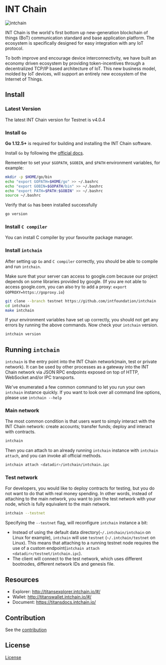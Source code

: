 # INT Chain

![intchain](https://raw.githubusercontent.com/intfoundation/intchain/master/docs/intchain.jpg)

INT Chain is the world's first bottom up new-generation blockchain of things (BoT) communication standard and base application platform. The ecosystem is specifically designed for easy integration with any IoT protocol.

To both improve and encourage device interconnectivity, we have built an economy driven ecosystem by providing token-incentives through a decentralized TCP/IP based architecture of IoT. This new business model, molded by IoT devices, will support an entirely new ecosystem of the Internet of Things.


## Install

### Latest Version

The latest INT Chain version for Testnet is v4.0.4

### Install `Go`


**Go 1.12.5+** is required for building and installing the INT Chain software.


Install `Go` by following the [official docs](https://golang.org/doc/install).

Remember to set your `$GOPATH`, `$GOBIN`, and `$PATH` environment variables, for example:

```bash
mkdir -p $HOME/go/bin
echo "export GOPATH=$HOME/go" >> ~/.bashrc
echo "export GOBIN=$GOPATH/bin" >> ~/.bashrc
echo "export PATH=$PATH:$GOBIN" >> ~/.bashrc
source ~/.bashrc
```

Verify that `Go` has been installed successfully

```bash
go version
```

### Install `C compiler`

You can install C compiler by your favourite package manager.


### Install `intchain`

After setting up `Go` and `C compiler` correctly, you should be able to compile and run `intchain`.

Make sure that your server can access to google.com because our project depends on some libraries provided by google. (If you are not able to access google.com, you can also try to add a proxy: `export GOPROXY=https://goproxy.io`)

```bash
git clone --branch testnet https://github.com/intfoundation/intchain
cd intchain
make intchain
```

If your environment variables have set up correctly, you should not get any errors by running the above commands.
Now check your `intchain` version.

```bash
intchain version
```

## Running `intchain`

`intchain` is the entry point into the INT Chain network(main, test or private network). It can be used by other processes as a gateway into the INT Chain network via JSON RPC endpoints exposed on top of HTTP, WebSocket and/or IPC transports.

We've enumerated a few common command to let you run your own `intchain` instance quickly. If you want to look over all command line options, please use `intchain --help`


### Main network

The most common condition is that users want to simply interact with the INT Chain network: create accounts; transfer funds; deploy and interact with contracts.

```bash
intchain 
```

Then you can attach to an already running `intchain` instance with `intchain attach`, and you can invoke all official methods.

```bash
intchain attach <datadir>/intchain/intchain.ipc
```


### Test network

For developers, you would like to deploy contracts for testing, but you do not want to do that with real money spending.
In other words, instead of attaching to the main network, you want to join the test network with your node, which is fully equivalent to the main network.

```bash
intchain --testnet
```

Specifying the `--testnet` flag, will reconfigure `intchain` instance a bit:
   
   * Instead of using the default data directory(`~/.intchain/intchain` on Linux for example), `intchain` will use `testnet` (`~/.intchain/testnet` on Linux). This means that attaching to a running testnet node requires the use of a custom endpoint(`intchain attach <datadir>/testnet/intchain.ipc`).
   * The client will connect to the test network, which uses different bootnodes, different network IDs and genesis file.

## Resources
    
   * Explorer: <http://titansexplorer.intchain.io/#/>
   * Wallet: <http://titanswallet.intchain.io/#/>
   * Document: <https://titansdocs.intchain.io/>


## Contribution

 See the [contribution](./CONTRIBUTING.md)


## License

[License](./COPYING)



















